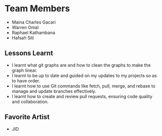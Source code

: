 # Team Members

- Maina Charles Gacari
- Warren Omal
- Raphael Kathambana
- Hafsah Siti

## Lessons Learnt

- I learnt what git graphs are and how to clean the graphs to make the graph linear.
- I learnt to be up to date and guided on my updates to my projects so as to have order.
- I learnt how to use Git commands like fetch, pull, merge, and rebase to manage and update branches effectively.
- I learnt how to create and review pull requests, ensuring code quality and collaboration.

## Favorite Artist
- JID